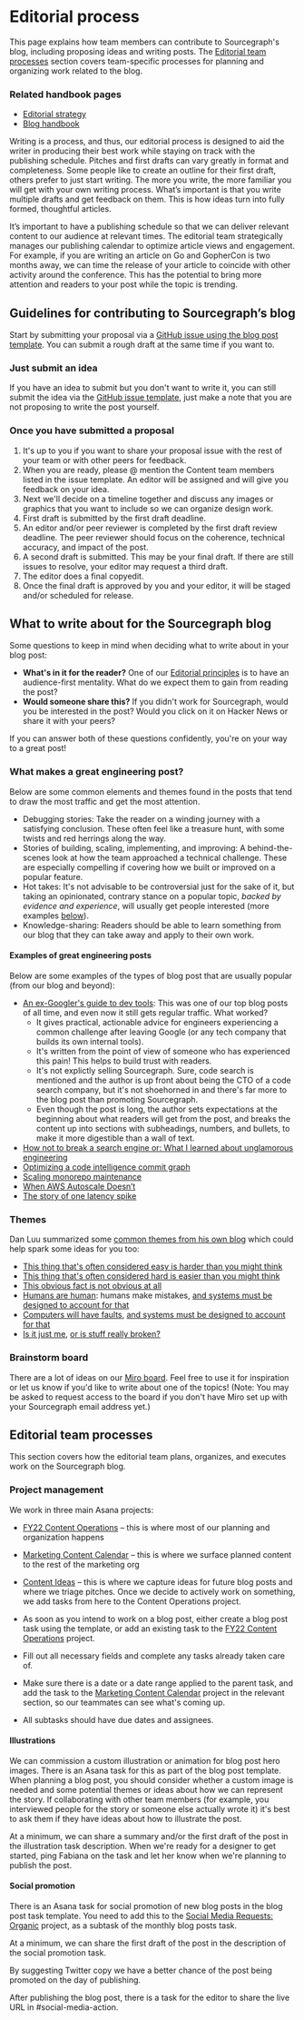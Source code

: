 # Editorial process

This page explains how team members can contribute to Sourcegraph's blog, including proposing ideas and writing posts. The [Editorial team processes](#editorial-team-processes) section covers team-specific processes for planning and organizing work related to the blog.

### Related handbook pages

- [Editorial strategy](editorial-strategy.md)
- [Blog handbook](../creating_blog_posts.md)

Writing is a process, and thus, our editorial process is designed to aid the writer in producing their best work while staying on track with the publishing schedule. Pitches and first drafts can vary greatly in format and completeness. Some people like to create an outline for their first draft, others prefer to just start writing. The more you write, the more familiar you will get with your own writing process. What’s important is that you write multiple drafts and get feedback on them. This is how ideas turn into fully formed, thoughtful articles.

It’s important to have a publishing schedule so that we can deliver relevant content to our audience at relevant times. The editorial team strategically manages our publishing calendar to optimize article views and engagement. For example, if you are writing an article on Go and GopherCon is two months away, we can time the release of your article to coincide with other activity around the conference. This has the potential to bring more attention and readers to your post while the topic is trending.

## Guidelines for contributing to Sourcegraph’s blog

Start by submitting your proposal via a [GitHub issue using the blog post template](https://github.com/sourcegraph/about/issues/new?template=blog-post-proposal.md). You can submit a rough draft at the same time if you want to.

### Just submit an idea

If you have an idea to submit but you don't want to write it, you can still submit the idea via the [GitHub issue template](https://github.com/sourcegraph/about/issues/new?template=blog-post-proposal.md), just make a note that you are not proposing to write the post yourself.

### Once you have submitted a proposal

1. It's up to you if you want to share your proposal issue with the rest of your team or with other peers for feedback.
1. When you are ready, please @ mention the Content team members listed in the issue template. An editor will be assigned and will give you feedback on your idea.
1. Next we'll decide on a timeline together and discuss any images or graphics that you want to include so we can organize design work.
1. First draft is submitted by the first draft deadline.
1. An editor and/or peer reviewer is completed by the first draft review deadline. The peer reviewer should focus on the coherence, technical accuracy, and impact of the post.
1. A second draft is submitted. This may be your final draft. If there are still issues to resolve, your editor may request a third draft.
1. The editor does a final copyedit.
1. Once the final draft is approved by you and your editor, it will be staged and/or scheduled for release.

## What to write about for the Sourcegraph blog

Some questions to keep in mind when deciding what to write about in your blog post:

- **What's in it for the reader?** One of our [Editorial principles](#editorial-principles) is to have an audience-first mentality. What do we expect them to gain from reading the post?
- **Would someone share this?** If you didn't work for Sourcegraph, would you be interested in the post? Would you click on it on Hacker News or share it with your peers?

If you can answer both of these questions confidently, you're on your way to a great post!

### What makes a great engineering post?

Below are some common elements and themes found in the posts that tend to draw the most traffic and get the most attention.

- Debugging stories: Take the reader on a winding journey with a satisfying conclusion. These often feel like a treasure hunt, with some twists and red herrings along the way.
- Stories of building, scaling, implementing, and improving: A behind-the-scenes look at how the team approached a technical challenge. These are especially compelling if covering how we built or improved on a popular feature.
- Hot takes: It's not advisable to be controversial just for the sake of it, but taking an opinionated, contrary stance on a popular topic, _backed by evidence and experience_, will usually get people interested (more examples [below](#themes)).
- Knowledge-sharing: Readers should be able to learn something from our blog that they can take away and apply to their own work.

#### Examples of great engineering posts

Below are some examples of the types of blog post that are usually popular (from our blog and beyond):

- [An ex-Googler's guide to dev tools](https://about.sourcegraph.com/blog/ex-googler-guide-dev-tools/): This was one of our top blog posts of all time, and even now it still gets regular traffic. What worked?
  - It gives practical, actionable advice for engineers experiencing a common challenge after leaving Google (or any tech company that builds its own internal tools).
  - It's written from the point of view of someone who has experienced this pain! This helps to build trust with readers.
  - It's not explictly selling Sourcegraph. Sure, code search is mentioned and the author is up front about being the CTO of a code search company, but it's not shoehorned in and there's far more to the blog post than promoting Sourcegraph.
  - Even though the post is long, the author sets expectations at the beginning about what readers will get from the post, and breaks the content up into sections with subheadings, numbers, and bullets, to make it more digestible than a wall of text.
- [How not to break a search engine or: What I learned about unglamorous engineering](https://about.sourcegraph.com/blog/how-not-to-break-a-search-engine-unglamorous-engineering/)
- [Optimizing a code intelligence commit graph](https://about.sourcegraph.com/blog/optimizing-a-code-intel-commit-graph/)
- [Scaling monorepo maintenance](https://github.blog/2021-04-29-scaling-monorepo-maintenance/)
- [When AWS Autoscale Doesn’t](https://segment.com/blog/when-aws-autoscale-doesn-t/)
- [The story of one latency spike](https://blog.cloudflare.com/the-story-of-one-latency-spike/)

### Themes

Dan Luu summarized some [common themes from his own blog](http://danluu.com/programming-blogs/) which could help spark some ideas for you too:

- [This thing that's often considered easy is harder than you might think](http://danluu.com/file-consistency/)
- [This thing that's often considered hard is easier than you might think](http://danluu.com/edit-binary/)
- [This obvious fact is not obvious at all](http://danluu.com/dunning-kruger/)
- [Humans are human](http://danluu.com/postmortem-lessons/): humans make mistakes, [and systems must be designed to account for that](http://danluu.com/google-sre-book/)
- [Computers will have faults](http://danluu.com/postmortem-lessons/), [and systems must be designed to account for that](http://danluu.com/limplock/)
- [Is it just me](http://danluu.com/broken-builds/), [or is stuff really broken?](http://danluu.com/everything-is-broken/)

### Brainstorm board

There are a lot of ideas on our [Miro board](https://miro.com/app/board/o9J_l9gAUM4=/). Feel free to use it for inspiration or let us know if you'd like to write about one of the topics! (Note: You may be asked to request access to the board if you don't have Miro set up with your Sourcegraph email address yet.)

## Editorial team processes

This section covers how the editorial team plans, organizes, and executes work on the Sourcegraph blog.

### Project management

We work in three main Asana projects:

- [FY22 Content Operations](https://app.asana.com/0/1199959077348208/1199959077348208) – this is where most of our planning and organization happens
- [Marketing Content Calendar](https://app.asana.com/0/1200972415267795/1200972415267795) – this is where we surface planned content to the rest of the marketing org
- [Content Ideas](https://app.asana.com/0/1200484301601757/1200484301601757) – this is where we capture ideas for future blog posts and where we triage pitches. Once we decide to actively work on something, we add tasks from here to the Content Operations project.

- As soon as you intend to work on a blog post, either create a blog post task using the template, or add an existing task to the [FY22 Content Operations](https://app.asana.com/0/1199959077348208/1199959077348208) project.
- Fill out all necessary fields and complete any tasks already taken care of.
- Make sure there is a date or a date range applied to the parent task, and add the task to the [Marketing Content Calendar](https://app.asana.com/0/1200972415267795/1200972415267795) project in the relevant section, so our teammates can see what's coming up.
- All subtasks should have due dates and assignees.

#### Illustrations

We can commission a custom illustration or animation for blog post hero images. There is an Asana task for this as part of the blog post template. When planning a blog post, you should consider whether a custom image is needed and some potential themes or ideas about how we can represent the story. If collaborating with other team members (for example, you interviewed people for the story or someone else actually wrote it) it's best to ask them if they have ideas about how to illustrate the post.

At a minimum, we can share a summary and/or the first draft of the post in the illustration task description. When we're ready for a designer to get started, ping Fabiana on the task and let her know when we're planning to publish the post.

#### Social promotion

There is an Asana task for social promotion of new blog posts in the blog post task template. You need to add this to the [Social Media Requests: Organic](https://app.asana.com/0/1200960005454857/1200960005454857) project, as a subtask of the monthly blog posts task.

At a minimum, we can share the first draft of the post in the description of the social promotion task.

By suggesting Twitter copy we have a better chance of the post being promoted on the day of publishing.

After publishing the blog post, there is a task for the editor to share the live URL in #social-media-action.
